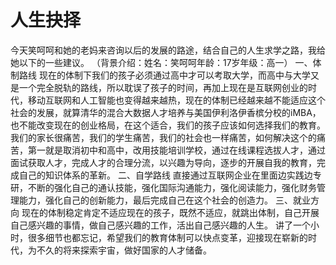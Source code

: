 # 人生抉择

今天笑呵呵和她的老妈来咨询以后的发展的路途，结合自己的人生求学之路，我给她以下的一些建议。
（背景介绍：姓名：笑呵呵年龄：17岁年级：高一）
一、体制路线
现在的体制下我们的孩子必须通过高中才可以考取大学，而高中与大学又是一个完全脱轨的路线，所以耽误了孩子的时间，再加上现在是互联网创业的时代，移动互联网和人工智能也变得越来越热，现在的体制已经越来越不能适应这个社会的发展，就算清华的混合大数据人才培养与美国伊利洛伊香槟分校的iMBA，也不能改变现在的创业格局，在这个适合，我们的孩子应该如何选择我们的教育。我们的家长很痛苦，我们的学生痛苦，我们的社会也一样痛苦，如何解决这个的痛苦，第一就是取消初中和高中，改用技能培训学校，通过在线课程选拔人才，通过面试获取人才，完成人才的合理分流，以兴趣为导向，逐步的开展自我的教育，完成自己的知识体系的革新。
二、自学路线
直接通过互联网企业在里面边实践边专研，不断的强化自己的通认技能，强化国际沟通能力，强化阅读能力，强化财务管理能力，强化自己的创新能力，最后完成自己在这个社会的创造力。
三、就业方向
现在的体制稳定肯定不适应现在的孩子，既然不适应，就跳出体制，自己开展自己感兴趣的事情，做自己感兴趣的工作，活出自己感兴趣的人生。
讲了一个小时，很多细节也都忘记，希望我们的教育体制可以快点变革，迎接现在崭新的时代，为不久的将来探索宇宙，做好国家的人才储备。
